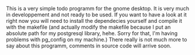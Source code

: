 This is a very simple todo programm for the gnome desktop. It is very much in developpement and not ready to be used. If you want to have a look at it
right now you will need to install the dependecies yourself and compile it with the makefile (and actually modify the makefile because I put an
absolute path for my postgresql library, hehe. Sorry for that, I'm having problems with pg_config on my machine.)
There really is not much more to say about this programm, comments in source code will arrive soon.
